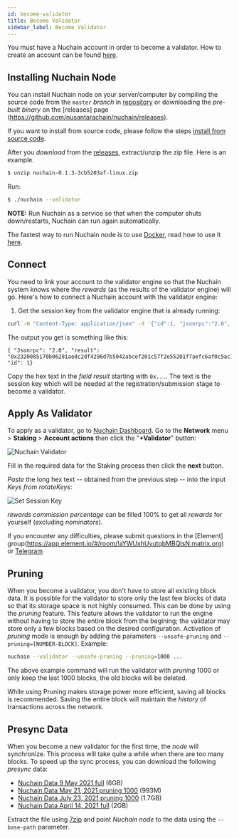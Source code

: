 ```yaml
---
id: become-validator
title: Become Validator
sidebar_label: Become Validator
---
```


You must have a Nuchain account in order to become a validator. How to create an account can be
found [here](account.md).

## Installing Nuchain Node

You can install Nuchain node on your server/computer by compiling the source code from the `master`
_branch_ in [repository](https://github.com/nusantarachain/nuchain) or downloading the _pre-built
binary_ on the [releases] page (https://github.com/nusantarachain/nuchain/releases).

If you want to install from source code, please follow the steps
[install from source code](https://github.com/nusantarachain/nuchain/blob/master/README.md#from-source-code).

After you _download_ from the [releases](https://github.com/nusantarachain/nuchain/releases),
extract/unzip the zip file. Here is an example.

```bash
$ unzip nuchain-0.1.3-3cb5203af-linux.zip
```

Run:

```bash
$ ./nuchain --validator
```

**NOTE:** Run Nuchain as a service so that when the computer shuts down/restarts, Nuchain can run
again automatically.

The fastest way to run Nuchain node is to use [Docker](https://docker.com/), read how to use it
[here](docker.md).

## Connect

You need to link your account to the validator engine so that the Nuchain system knows where the
_rewards_ (as the results of the validator engine) will go. Here's how to connect a Nuchain account
with the validator engine:

1. Get the session key from the validator engine that is already running:

```bash
curl -H "Content-Type: application/json" -d '{"id":1, "jsonrpc":"2.0", "method": "author_rotateKeys", "params":[]}' http:// localhost:9933
```

The output you get is something like this:

```
{ "Jsonrpc": "2.0", "result": "0x2320085170b06281aedc2df4296d7b5042abcef201c57f2e55201f7aefc6af0c5ac19e74b674cb97913d54d63255dc18fbe88ad73392576130e00803c7082716147a5768a1c7f8708379649c0c9246b049699109c94b7d8957ebb813af62620464a70e69288323168afd69358746d684fc178eefac06aa9e94028a0f409a6d1a", "id": 1}
```

Copy the hex text in the _field_ _result_ starting with `0x...`. The text is the session key which
will be needed at the registration/submission stage to become a validator.

## Apply As Validator

To apply as a validator, go to [Nuchain Dashboard](https://nuchain.research.tech). Go to the
**Network** menu > **Staking** > **Account actions** then click the "**+Validator**" button:

![Nuchain Validator](https://i.imgur.com/Gr1SNgD.png)

Fill in the required data for the Staking process then click the **next** button.

_Paste_ the long hex text -- obtained from the previous step -- into the input _Keys from
rotateKeys_:

![Set Session Key](https://i.imgur.com/pqUCE6X.png)

_rewards commission percentage_ can be filled 100% to get all _rewards_ for yourself (excluding
_nominators_).

If you encounter any difficulties, please submit questions in the [Element]
group(https://app.element.io/#/room/!aYWUxhUvutqbMBQIsN:matrix.org) or
[Telegram](https://t.me/nusantarachain)

## Pruning

When you become a validator, you don't have to store all existing block data. It is possible for the
validator to store only the last few blocks of data so that its storage space is not highly
consumed. This can be done by using the _pruning_ feature. This feature allows the validator to run
the engine without having to store the entire block from the begining; the validator may store only
a few blocks based on the desired configuration. Activation of _pruning_ mode is enough by adding
the parameters `--unsafe-pruning` and `--pruning=[NUMBER-BLOCK]`. Example:

```bash
nuchain --validator --unsafe-pruning --pruning=1000 ...
```

The above example command will run the validator with _pruning_ 1000 or only keep the last 1000
blocks, the old blocks will be deleted.

While using Pruning makes storage power more efficient, saving all blocks is recommended. Saving the
entire block will maintain the _history_ of transactions across the network.

## Presync Data

When you become a new validator for the first time, the _node_ will synchronize. This process will
take quite a while when there are too many blocks. To speed up the sync process, you can download
the following _presync_ data:

- [Nuchain Data 9 May 2021 full](http://dmcd6hvaqrxz0.cloudfront.net/nuchain/presync-data/nuchain-snapshot-2021-05-09.7z)
  (6GB)
- [Nuchain Data May 21, 2021 pruning 1000](http://dmcd6hvaqrxz0.cloudfront.net/nuchain/presync-data/nuchain-snapshot-20210521-pruning1000-rocks.7z)
  (993M)
- [Nuchain Data July 23, 2021 pruning 1000](https://drive.google.com/uc?export=download&id=1KT46PqnyRfvTeifEHFCG0tEEroMhT_f0)
  (1.7GB)
- [Nuchain Data April 14, 2021 full](http://dmcd6hvaqrxz0.cloudfront.net/nuchain/presync-data/nuchain-snapshot-20210421-full-rocks.7z)
  (2GB)

Extract the file using [7zip](https://www.7-zip.org/) and point _Nuchain node_ to the data using the
`--base-path` parameter.
